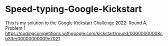 # Speed-typing-Google-Kickstart
This is my solution to the Google Kickstart Challenge 2022: Round A, Problem 1
https://codingcompetitions.withgoogle.com/kickstart/round/00000000008cb33e/00000000009e7021
